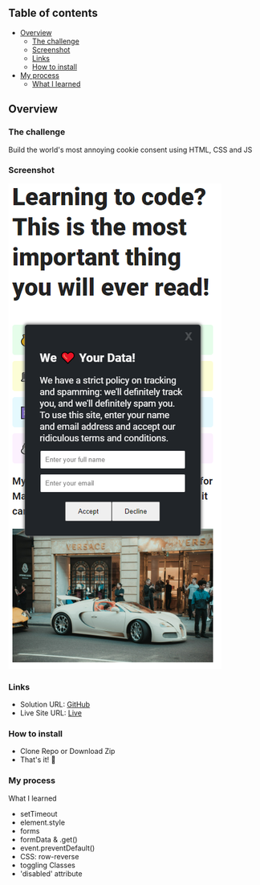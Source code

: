 ## Table of contents

- [Overview](#overview)
  - [The challenge](#the-challenge)
  - [Screenshot](#screenshot)
  - [Links](#links)
  - [How to install](#how-to-install)
- [My process](#my-process)
  - [What I learned](#wWhat-I-have-studied)

## Overview

### The challenge

Build the world's most annoying cookie consent using HTML, CSS and JS

### Screenshot

![screenshot](./images/screenshoot.png)

### Links

- Solution URL: [GitHub](https://github.com/memo-ibrahim-alean/Cookie-Consent)
- Live Site URL: [Live](https://memo-ibrahim-alean.github.io/Cookie-Consent/)

### How to install

- Clone Repo or Download Zip
- That's it! 🎉

### My process

What I learned

- setTimeout
- element.style
- forms
- formData & .get()
- event.preventDefault()
- CSS: row-reverse
- toggling Classes
- 'disabled' attribute
